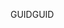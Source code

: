  <span data-ttu-id="dd71e-101">GUID</span><span class="sxs-lookup"><span data-stu-id="dd71e-101">GUID</span></span> 